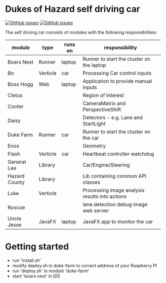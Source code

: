 Dukes of Hazard self driving car
================================

[![GitHub issues](https://img.shields.io/github/issues/rc-dukes/dukes.svg)](https://github.com/rc-dukes/dukes/issues)
[![GitHub issues](https://img.shields.io/github/issues-closed/rc-dukes/dukes.svg)](https://github.com/rc-dukes/dukes/issues/?q=is%3Aissue+is%3Aclosed)

The self driving car consists of modules with the following responsibilities:


| module        | type     | runs on | responsibility                    |  
|---------------|----------|---------|-----------------------------------|  
| Boars Nest    | Runner   | laptop  | Runner to start the cluster on the laptop |
| Bo            | Verticle | car     | Processing Car control inputs
| Boss Hogg     | Web      | laptop  | Application to provide manual inputs
| Cletus        |          |         | Region of Interest
| Cooter        |          |         | CameraMatrix and PerspectiveShift
| Daisy         |          |         | Detectors - e.g. Lane and StartLight
| Duke Farm     | Runner   | car     | Runner to start the cluster on the car
| Enos          |          |         | Geometry
| Flash         | Verticle | car     | Heartbeat controller watchdog     
| General Lee   | Library  |         | Car/Engine/Steering
| Hazard County | Library  |         | Lib containing common API classes
| Luke          | Verticle |         | Processing image analysis results into actions
| Roscoe        |          |         | lane detection debug image web server
| Uncle Jesse   | JavaFX   | laptop  | JavaFX app to monitor the car


Getting started
===
- run 'install.sh'
- modify deploy.sh in duke-farm to correct address of your Raspberry PI
- run 'deploy.sh' in module 'duke-farm'
- start 'boars nest' in IDE
